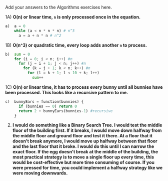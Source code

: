 Add your answers to the Algorithms exercises here.

1A) **O(n) or linear time, `n` is only processed once in the equation.**

```py
a)  a = 0
    while (a < n * n * n) # n^3
      a = a + n * n # n^2
```

1B) **O(n^3) or quadratic time, every loop adds another `n` to process.**

```py
b)  sum = 0
    for (i = 0; i < n; i++) #n
      for (j = i + 1; j < n; j++) #n
        for (k = j + 1; k < n; k++) #n
          for (l = k + 1; l < 10 + k; l++)
            sum++
```

1C) **O(n) or linear time, it has to process every bunny until all bunnies have been processed. This looks like a recursive pattern to me.**

```py
c)  bunnyEars = function(bunnies) {
      if (bunnies == 0) return 0
      return 2 + bunnyEars(bunnies-1) #recursive
    }
```

2) **I would do something like a Binary Search Tree. I would test the middle floor of the building first. If it breaks, I would move down halfway from the middle floor and ground floor and test it there. At a floor that it doesn't break anymore, I would move up halfway between that floor and the last floor that it broke. I would do this until I can narrow the exact floor. If the egg doesn't break at the middle of the building, the most practical strategy is to move a single floor up every time, this would be cost-effective but more time consuming of course. If you were pressed for time, you could implement a halfway strategy like we were moving downwards.**